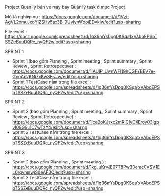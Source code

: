 Project Quản lý bán vé máy bay 
Quản lý task ở mục Project

Mô tả nghiệp vụ : https://docs.google.com/document/d/1Vzi-AgVL2xmuJxdYjZSHv5ac3B-9UvlynWpoiEDvkIw/edit?usp=sharing

File excel : https://docs.google.com/spreadsheets/d/1q36mYsDpg0KSqa1xVAboEPSbTSSZeBuuDQRc_nyQF2w/edit?usp=sharing

SPRINT 1 

- Sprint 1 (bao gồm Planning , Sprint meeting , Sprint summary , Sprint Review , Sprint Retrospective) : https://docs.google.com/document/d/1iAUlP_UwnWFI19hCGFYBEV7e-GcnApVKNi7xKwSFsUw/edit?usp=sharing
- Sprint 1 TestCase nằm trong file excel : https://docs.google.com/spreadsheets/d/1q36mYsDpg0KSqa1xVAboEPSbTSSZeBuuDQRc_nyQF2w/edit?usp=sharing

SPRINT 2

- Sprint 2 (bao gồm Planning , Sprint meeting , Sprint summary , Sprint Review , Sprint Retrospective) : https://docs.google.com/document/d/1jce2oKJaxc2mRiCIyDXEroy03igpvI09G9u1C7wTzY4/edit?usp=sharing
- Sprint 2 TestCase nằm trong file excel : https://docs.google.com/spreadsheets/d/1q36mYsDpg0KSqa1xVAboEPSbTSSZeBuuDQRc_nyQF2w/edit?usp=sharing

SPRINT 3

- Sprint 3 (bao gồm Planning , Sprint meeting ) : https://docs.google.com/document/d/1kg_uKrvJE07T8Pw30erec0VSV1EL0rqvhmwjSdeAF3Q/edit?usp=sharing
- Sprint 3 TestCase nằm trong file excel : https://docs.google.com/spreadsheets/d/1q36mYsDpg0KSqa1xVAboEPSbTSSZeBuuDQRc_nyQF2w/edit?usp=sharing

